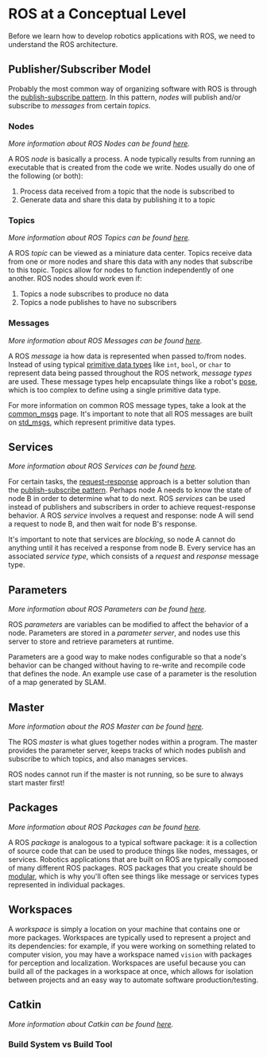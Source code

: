 # ROS at a Conceptual Level

Before we learn how to develop robotics applications with ROS, we need to understand the ROS architecture.

## Publisher/Subscriber Model

Probably the most common way of organizing software with ROS is through the [publish-subscribe pattern](https://en.wikipedia.org/wiki/Publish%E2%80%93subscribe_pattern).
In this pattern, _nodes_ will publish and/or subscribe to _messages_ from certain _topics_.

### Nodes

_More information about ROS Nodes can be found [here](https://wiki.ros.org/Nodes)._

A ROS _node_ is basically a process.
A node typically results from running an executable that is created from the code we write.
Nodes usually do one of the following (or both):
1. Process data received from a topic that the node is subscribed to
2. Generate data and share this data by publishing it to a topic

### Topics

_More information about ROS Topics can be found [here](https://wiki.ros.org/Topics)._

A ROS _topic_ can be viewed as a miniature data center.
Topics receive data from one or more nodes and share this data with any nodes that subscribe to this topic.
Topics allow for nodes to function independently of one another.
ROS nodes should work even if:
1. Topics a node subscribes to produce no data
2. Topics a node publishes to have no subscribers

### Messages

_More information about ROS Messages can be found [here](https://wiki.ros.org/Messages)._

A ROS _message_ ia how data is represented when passed to/from nodes.
Instead of using typical [primitive data types](https://en.wikipedia.org/wiki/Primitive_data_type) like `int`, `bool`, or `char` to represent data being passed throughout the ROS network, _message types_ are used.
These message types help encapsulate things like a robot's [pose](http://docs.ros.org/api/geometry_msgs/html/msg/Pose.html), which is too complex to define using a single primitive data type.

For more information on common ROS message types, take a look at the [common_msgs](https://wiki.ros.org/std_msgs) page.
It's important to note that all ROS messages are built on [std_msgs](https://wiki.ros.org/std_msgs), which represent primitive data types.

## Services

_More information about ROS Services can be found [here](https://wiki.ros.org/Services)._

For certain tasks, the [request-response](https://en.wikipedia.org/wiki/Request%E2%80%93response) approach is a better solution than the [publish-subscribe pattern](https://en.wikipedia.org/wiki/Publish%E2%80%93subscribe_pattern).
Perhaps node A needs to know the state of node B in order to determine what to do next.
ROS _services_ can be used instead of publishers and subscribers in order to achieve request-response behavior.
A ROS _service_ involves a request and response: node A will send a request to node B, and then wait for node B's response.

It's important to note that services are _blocking_, so node A cannot do anything until it has received a response from node B.
Every service has an associated _service type_, which consists of a _request_ and _response_ message type.

## Parameters

_More information about ROS Parameters can be found [here](https://wiki.ros.org/Parameter%20Server)._

ROS _parameters_ are variables can be modified to affect the behavior of a node.
Parameters are stored in a _parameter server_, and nodes use this server to store and retrieve parameters at runtime.

Parameters are a good way to make nodes configurable so that a node's behavior can be changed without having to re-write and recompile code that defines the node.
An example use case of a parameter is the resolution of a map generated by SLAM.

## Master

_More information about the ROS Master can be found [here](https://wiki.ros.org/Master)._

The ROS _master_ is what glues together nodes within a program.
The master provides the parameter server, keeps tracks of which nodes publish and subscribe to which topics, and also manages services.

ROS nodes cannot run if the master is not running, so be sure to always start master first!

## Packages

_More information about ROS Packages can be found [here](https://wiki.ros.org/Packages)._

A ROS _package_ is analogous to a typical software package: it is a collection of source code that can be used to produce things like nodes, messages, or services.
Robotics applications that are built on ROS are typically composed of many different ROS packages.
ROS packages that you create should be [modular](https://en.wikipedia.org/wiki/Modular_programming), which is why you'll often see things like message or services types represented in individual packages.

## Workspaces

A _workspace_ is simply a location on your machine that contains one or more packages.
Workspaces are typically used to represent a project and its dependencies: for example, if you were working on something related to computer vision, you may have a workspace named `vision` with packages for perception and localization.
Workspaces are useful because you can build all of the packages in a workspace at once, which allows for isolation between projects and an easy way to automate software production/testing.

## Catkin

_More information about Catkin can be found [here](https://wiki.ros.org/catkin)._

### Build System vs Build Tool